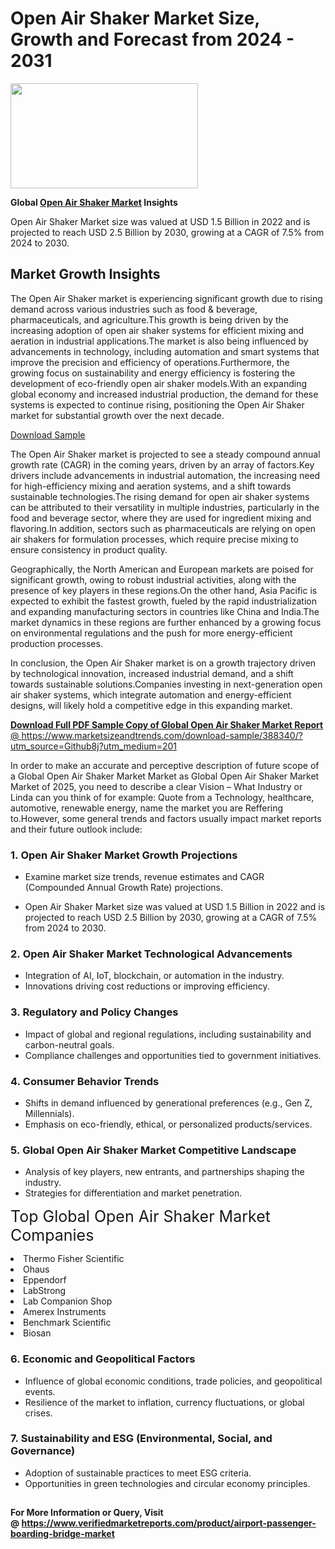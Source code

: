 <H1>Open Air Shaker Market Size, Growth and Forecast from 2024 - 2031</H1><img class="aligncenter size-medium wp-image-584254" src="https://thirdeyenews.in/wp-content/uploads/2024/09/Global-Market-Research-300x168.jpeg" alt="" width="300" height="168" /><p><strong>Global&nbsp;<a href="https://www.marketsizeandtrends.com/download-sample/388340/?utm_source=Github8j?utm_medium=201">Open Air Shaker Market</a> Insights</strong></p><p>Open Air Shaker Market size was valued at USD 1.5 Billion in 2022 and is projected to reach USD 2.5 Billion by 2030, growing at a CAGR of 7.5% from 2024 to 2030.</p><p><h2>Market Growth Insights</h2> <p>The Open Air Shaker market is experiencing significant growth due to rising demand across various industries such as food & beverage, pharmaceuticals, and agriculture.This growth is being driven by the increasing adoption of open air shaker systems for efficient mixing and aeration in industrial applications.The market is also being influenced by advancements in technology, including automation and smart systems that improve the precision and efficiency of operations.Furthermore, the growing focus on sustainability and energy efficiency is fostering the development of eco-friendly open air shaker models.With an expanding global economy and increased industrial production, the demand for these systems is expected to continue rising, positioning the Open Air Shaker market for substantial growth over the next decade.</p> <p><a href="#">Download Sample</a></p> <p>The Open Air Shaker market is projected to see a steady compound annual growth rate (CAGR) in the coming years, driven by an array of factors.Key drivers include advancements in industrial automation, the increasing need for high-efficiency mixing and aeration systems, and a shift towards sustainable technologies.The rising demand for open air shaker systems can be attributed to their versatility in multiple industries, particularly in the food and beverage sector, where they are used for ingredient mixing and flavoring.In addition, sectors such as pharmaceuticals are relying on open air shakers for formulation processes, which require precise mixing to ensure consistency in product quality.</p> <p>Geographically, the North American and European markets are poised for significant growth, owing to robust industrial activities, along with the presence of key players in these regions.On the other hand, Asia Pacific is expected to exhibit the fastest growth, fueled by the rapid industrialization and expanding manufacturing sectors in countries like China and India.The market dynamics in these regions are further enhanced by a growing focus on environmental regulations and the push for more energy-efficient production processes.</p> <p>In conclusion, the Open Air Shaker market is on a growth trajectory driven by technological innovation, increased industrial demand, and a shift towards sustainable solutions.Companies investing in next-generation open air shaker systems, which integrate automation and energy-efficient designs, will likely hold a competitive edge in this expanding market.</p> <p><a href="#"></p><p><span class=""><strong>Download Full PDF Sample Copy of Global Open Air Shaker Market Report</strong> @ <a href="https://www.marketsizeandtrends.com/download-sample/388340/?utm_source=Github8j?utm_medium=201" target="_blank">https://www.marketsizeandtrends.com/download-sample/388340/?utm_source=Github8j?utm_medium=201</a></span></p><p>In order to make an accurate and perceptive description of future scope of a Global&nbsp;Open Air Shaker Market Market as Global&nbsp;Open Air Shaker Market Market of 2025, you need to describe a clear Vision &ndash; What Industry or Linda can you think of for example: Quote from a Technology, healthcare, automotive, renewable energy, name the market you are Reffering to.However, some general trends and factors usually impact market reports and their future outlook include:</p><h3>1.&nbsp;<strong>Open Air Shaker Market Growth Projections</strong></h3><ul><li>Examine market size trends, revenue estimates and CAGR (Compounded Annual Growth Rate) projections.</li><li><p>Open Air Shaker Market size was valued at USD 1.5 Billion in 2022 and is projected to reach USD 2.5 Billion by 2030, growing at a CAGR of 7.5% from 2024 to 2030.</p></li></ul><h3>2.&nbsp;<strong>Open Air Shaker Market Technological Advancements</strong></h3><ul><li>Integration of AI, IoT, blockchain, or automation in the industry.</li><li>Innovations driving cost reductions or improving efficiency.</li></ul><h3>3.&nbsp;<strong>Regulatory and Policy Changes</strong></h3><ul><li>Impact of global and regional regulations, including sustainability and carbon-neutral goals.</li><li>Compliance challenges and opportunities tied to government initiatives.</li></ul><h3>4.&nbsp;<strong>Consumer Behavior Trends</strong></h3><ul><li>Shifts in demand influenced by generational preferences (e.g., Gen Z, Millennials).</li><li>Emphasis on eco-friendly, ethical, or personalized products/services.</li></ul><h3>5.&nbsp;<strong>Global Open Air Shaker Market Competitive Landscape</strong></h3><ul><li>Analysis of key players, new entrants, and partnerships shaping the industry.</li><li>Strategies for differentiation and market penetration.</li></ul><p data-pm-slice="1 1 []"><span style="color: inherit; font-family: inherit; font-size: 25px;">Top Global Open Air Shaker Market Companies</span></p><div class="" data-test-id=""><p><li>Thermo Fisher Scientific</li><li> Ohaus</li><li> Eppendorf</li><li> LabStrong</li><li> Lab Companion Shop</li><li> Amerex Instruments</li><li> Benchmark Scientific</li><li> Biosan</li></p></div><h3>6.&nbsp;<strong>Economic and Geopolitical Factors</strong></h3><ul><li>Influence of global economic conditions, trade policies, and geopolitical events.</li><li>Resilience of the market to inflation, currency fluctuations, or global crises.</li></ul><h3>7.&nbsp;<strong>Sustainability and ESG (Environmental, Social, and Governance)</strong></h3><ul><li>Adoption of sustainable practices to meet ESG criteria.</li><li>Opportunities in green technologies and circular economy principles.</li></ul><h2><strong style="font-size: 14px;">For More Information or Query, Visit @&nbsp;</strong><a style="background-color: #ffffff; font-size: 14px;" href="https://www.marketsizeandtrends.com/report/open-air-shaker-market/" target="_blank">https://www.verifiedmarketreports.com/product/airport-passenger-boarding-bridge-market</a></h2>